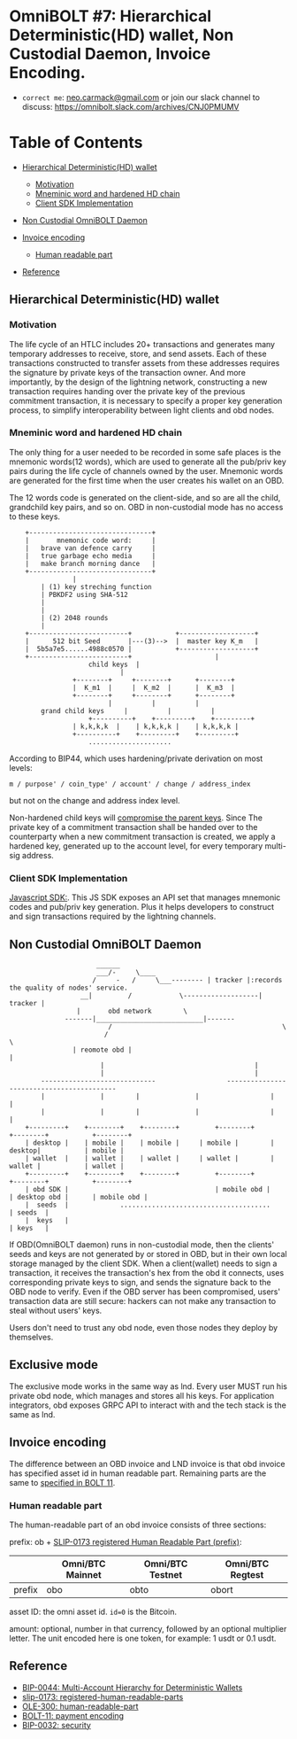 # OmniBOLT #7: Hierarchical Deterministic(HD) wallet, Non Custodial Daemon, Invoice Encoding.

* `correct me`: neo.carmack@gmail.com  or join our slack channel to discuss:  https://omnibolt.slack.com/archives/CNJ0PMUMV

# Table of Contents
 * [Hierarchical Deterministic(HD) wallet](#hierarchical-deterministichd-wallet)
 	* [Motivation](#motivation)
 	* [Mneminic word and hardened HD chain](#mneminic-word-and-hardened-hd-chain) 
	* [Client SDK Implementation](#client-sdk-implementation)
 * [Non Custodial OmniBOLT Daemon](#non-custodial-omnibolt-daemon)
 

 * [Invoice encoding](https://github.com/omnilaboratory/OmniBOLT-spec/blob/master/OmniBOLT-07-Hierarchical-Deterministic-(HD)-wallet.md#invoice-encoding)
 	* [Human readable part](https://github.com/omnilaboratory/OmniBOLT-spec/blob/master/OmniBOLT-07-Hierarchical-Deterministic-(HD)-wallet.md#human-readable-part)
 * [Reference](https://github.com/omnilaboratory/OmniBOLT-spec/blob/master/OmniBOLT-07-Hierarchical-Deterministic-(HD)-wallet.md#reference)
 

## Hierarchical Deterministic(HD) wallet

### Motivation

The life cycle of an HTLC includes 20+ transactions and generates many temporary addresses to receive, store, and send assets. Each of these transactions constructed to transfer assets from these addresses requires the signature by private keys of the transaction owner. And more importantly, by the design of the lightning network, constructing a new transaction requires handing over the private key of the previous commitment transaction, it is necessary to specify a proper key generation process, to simplify interoperability between light clients and obd nodes.  
 


### Mneminic word and hardened HD chain

The only thing for a user needed to be recorded in some safe places is the mnemonic words(12 words), which are used to generate all the pub/priv key pairs during the life cycle of channels owned by the user. Mnemonic words are generated for the first time when the user creates his wallet on an OBD.  

The 12 words code is generated on the client-side, and so are all the child, grandchild key pairs, and so on. OBD in non-custodial mode has no access to these keys.  


```
    +-------------------------------+  
    |       mnemonic code word:     |  
    |   brave van defence carry     |  
    |   true garbage echo media     |  
    |   make branch morning dance   |  
    +-------------------------------+  
                |
		| (1) key streching function 
		| PBKDF2 using SHA-512
		|
		|
		| (2) 2048 rounds 
		| 
    +-------------------------+           +-------------------+                                
    |      512 bit Seed       |---(3)-->  |  master key K_m   |
    |  5b5a7e5......4988c0570 |           +-------------------+
    +-------------------------+                     |
 					child keys  | 
						    | 
   				+--------+     +--------+      +--------+
   				|  K_m1  |     |  K_m2  |      |  K_m3  |	
   				+--------+     +--------+      +--------+
    				     |		    | 		   |  
 		grand child keys     |		    |   	   |  
			        +----------+    +---------+    +---------+ 
				| k,k,k,k  |    | k,k,k,k |    | k,k,k,k |	
				+----------+    +---------+    +---------+
					.....................
```  

According to BIP44, which uses hardening/private derivation on most levels:  

`m / purpose' / coin_type' / account' / change / address_index`

but not on the change and address index level.  

Non-hardened child keys will [compromise the parent keys](https://github.com/bitcoin/bips/blob/master/bip-0032.mediawiki#security). Since The private key of a commitment transaction shall be handed over to the counterparty when a new commitment transaction is created, we apply a hardened key, generated up to the account level, for every temporary multi-sig address.  


### Client SDK Implementation

[Javascript SDK:](https://github.com/omnilaboratory/DebuggingTool/tree/master/sdk). This JS SDK exposes an API set that manages mnemonic codes and pub/priv key generation. Plus it helps developers to construct and sign transactions required by the lightning channels.  


## Non Custodial OmniBOLT Daemon
 

```
					  ______                             
				      ___/-     \____
				     /     -   /     \___-------- | tracker |:records the quality of nodes' service.  
				  __|         /            \-------------------| tracker |  
				 |       obd network        \   
			  -------|___________________________|-------   
                         /                                           \   
                        /                                             \   
                | reomote obd |                                       |
                       |		                              |    
                       |		                              |    
        -----------------------------                  ------------------------------------------  
        |              |	    |   	       |                  |                     |  
        |              |	    |   	       |                  |                     |  
    +---------+    +--------+    +--------+         +--------+        +--------+           +--------+  
    | desktop |    | mobile |    | mobile |	    | mobile |        | desktop|           | mobile |  
    | wallet  |    | wallet |    | wallet |	    | wallet |        | wallet |           | wallet |  
    +---------+    +--------+    +--------+         +--------+        +--------+           +--------+  
    | obd SDK |                                     | mobile obd |    | desktop obd |      | mobile obd |  
    |  seeds  |             ......................................                         | seeds  |  
    |  keys   |                                                                            | keys   |  

```

If OBD(OmniBOLT daemon) runs in non-custodial mode, then the clients' seeds and keys are not generated by or stored in OBD, but in their own local storage managed by the client SDK. When a client(wallet) needs to sign a transaction, it receives the transaction's hex from the obd it connects, uses corresponding private keys to sign, and sends the signature back to the OBD node to verify. Even if the OBD server has been compromised, users' transaction data are still secure: hackers can not make any transaction to steal without users' keys.  


Users don't need to trust any obd node, even those nodes they deploy by themselves.



## Exclusive mode
The exclusive mode works in the same way as lnd. Every user MUST run his private obd node, which manages and stores all his keys. For application integrators, obd exposes GRPC API to interact with and the tech stack is the same as lnd.   

## Invoice encoding

The difference between an OBD invoice and LND invoice is that obd invoice has specified asset id in human readable part. Remaining parts are the same to [specified in BOLT 11](https://github.com/lightningnetwork/lightning-rfc/blob/master/11-payment-encoding.md#bolt-11-invoice-protocol-for-lightning-payments).


### Human readable part

The human-readable part of an obd invoice consists of three sections:

prefix: ob + [SLIP-0173 registered Human Readable Part (prefix)](https://github.com/satoshilabs/slips/blob/master/slip-0173.md#registered-human-readable-parts):  
<!-- obo for Omni/BTC mainnet, obto for Omni/BTC testnet, obort for Omni/BTC regtest   -->

|          |  Omni/BTC Mainnet  |  Omni/BTC Testnet  |  Omni/BTC Regtest  |
|----------|  ----------------  |  ----------------  |  ----------------  |
|  prefix  |       obo 		| 	obto 	     |       obort 	  |
 

asset ID: the omni asset id. `id=0` is the Bitcoin. 

amount: optional, number in that currency, followed by an optional multiplier letter. The unit encoded here is one token, for example: 1 usdt or 0.1 usdt.  

## Reference

* [BIP-0044: Multi-Account Hierarchy for Deterministic Wallets](https://github.com/bitcoin/bips/blob/master/bip-0044.mediawiki)
* [slip-0173: registered-human-readable-parts](https://github.com/satoshilabs/slips/blob/master/slip-0173.md#registered-human-readable-parts)
* [OLE-300: human-readable-part](https://github.com/OmniLayer/Documentation/blob/master/OLEs/ole-300.adoc#human-readable-part)
* [BOLT-11: payment encoding](https://github.com/lightningnetwork/lightning-rfc/blob/master/11-payment-encoding.md#bolt-11-invoice-protocol-for-lightning-payments)
* [BIP-0032: security](https://github.com/bitcoin/bips/blob/master/bip-0032.mediawiki#security)
 
